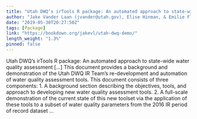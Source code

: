 ```yaml
---
title: "Utah DWQ’s irTools R package: An automated approach to state-wide water quality assessment"
author: "Jake Vander Laan (jvander@utah.gov), Elise Hinman, & Emilie Flemer, Utah Division of Water Quality"
date: "2019-05-30T20:27:50Z"
tags: [Package]
link: "https://bookdown.org/jakevl/utah-dwq-demo/"
length_weight: "1.3%"
pinned: false
---
```


Utah DWQ’s irTools R package: An automated approach to state-wide water quality assessment [...] This document provides a background and demonstration of the Utah DWQ IR Team’s re-development and automation of water quality assessment tools. This document consists of three components: 1. A background section describing the objectives, tools, and approach to developing new water quality assessment tools. 2. A full-scale demonstration of the current state of this new toolset via the application of these tools to a subset of water quality parameters from the 2016 IR period of record dataset ...
